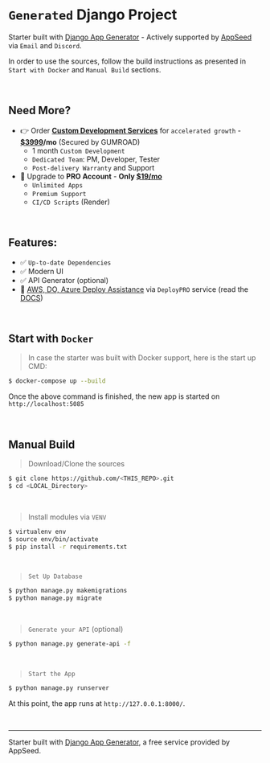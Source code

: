 # `Generated` Django Project

Starter built with [Django App Generator](https://app-generator.dev/django/) - Actively supported by [AppSeed](https://appseed.us/) via `Email` and `Discord`. 

In order to use the sources, follow the build instructions as presented in `Start with Docker` and `Manual Build` sections. 

<br />

## Need More? 

- 👉 Order **[Custom Development Services](https://appseed.us/custom-development/)** for `accelerated growth` - **[$3999](https://appseed.gumroad.com/l/rocket-package)/mo** (Secured by GUMROAD)
  - 1 month `Custom Development`
  - `Dedicated Team`: PM, Developer, Tester
  - `Post-delivery Warranty` and Support
- 🚀 Upgrade to **PRO Account** - **Only [$19/mo](https://appseed.gumroad.com/l/rocket-pro-subscription)**
  - `Unlimited Apps`
  - `Premium Support`
  - `CI/CD Scripts` (Render)

<br />

## Features: 

- ✅ `Up-to-date Dependencies`
- ✅ Modern UI 
- ✅ API Generator (optional)
- 🚀 [AWS, DO, Azure Deploy Assistance](https://deploypro.dev/) via `DeployPRO` service (read the [DOCS](https://docs.app-generator.dev/deployment/intro))

<br />

## Start with `Docker`

> In case the starter was built with Docker support, here is the start up CMD:

```bash
$ docker-compose up --build
```

Once the above command is finished, the new app is started on `http://localhost:5085`

<br />

## Manual Build 

> Download/Clone the sources  

```bash
$ git clone https://github.com/<THIS_REPO>.git
$ cd <LOCAL_Directory>
```

<br />

> Install modules via `VENV`  

```bash
$ virtualenv env
$ source env/bin/activate
$ pip install -r requirements.txt
```

<br />

> `Set Up Database`

```bash
$ python manage.py makemigrations
$ python manage.py migrate
```

<br />

> `Generate your API` (optional) 

```bash
$ python manage.py generate-api -f
```

<br />

> `Start the App`

```bash
$ python manage.py runserver
```

At this point, the app runs at `http://127.0.0.1:8000/`. 

<br />

---
Starter built with [Django App Generator](https://app-generator.dev/django/), a free service provided by AppSeed.
